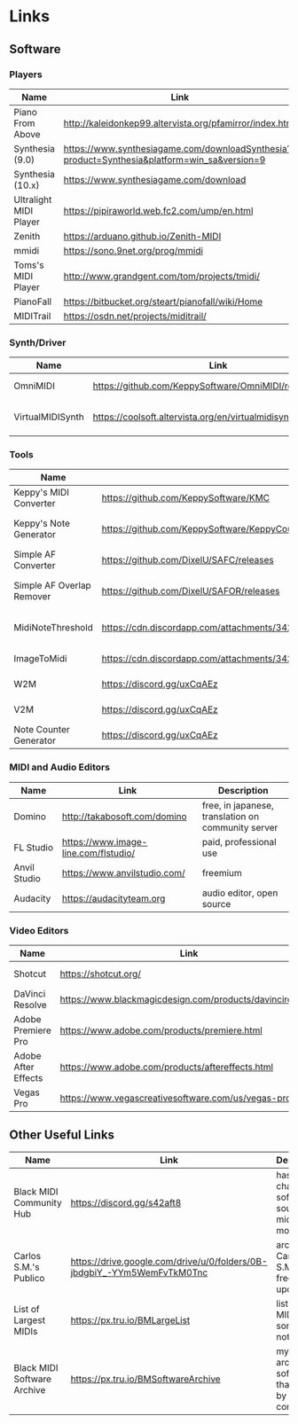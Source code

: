 <h1>Links</h1>

## Software

### Players

| Name                   | Link                                                                                          | Description |
| ---------------------- | --------------------------------------------------------------------------------------------- | ----------- |
| Piano From Above       | <http://kaleidonkep99.altervista.org/pfamirror/index.html>                                    |             |
| Synthesia (9.0)        | <https://www.synthesiagame.com/downloadSynthesia?product=Synthesia&platform=win_sa&version=9> | free        |
| Synthesia (10.x)       | <https://www.synthesiagame.com/download>                                                      | paid        |
| Ultralight MIDI Player | <https://pipiraworld.web.fc2.com/ump/en.html>                                                 |             |
| Zenith                 | <https://arduano.github.io/Zenith-MIDI>                                                       |             |
| mmidi                  | <https://sono.9net.org/prog/mmidi>                                                            |             |
| Toms's MIDI Player     | <http://www.grandgent.com/tom/projects/tmidi/>                                                |             |
| PianoFall              | <https://bitbucket.org/steart/pianofall/wiki/Home>                                            |             |
| MIDITrail              | <https://osdn.net/projects/miditrail/>                                                        |             |

### Synth/Driver

| Name             | Link                                                           | Description             |
| ---------------- | -------------------------------------------------------------- | ----------------------- |
| OmniMIDI         | <https://github.com/KeppySoftware/OmniMIDI/releases>           | most optimized          |
| VirtualMIDISynth | <https://coolsoft.altervista.org/en/virtualmidisynth#download> | standard, was most used |

### Tools

| Name                      | Link                                                                                                 | Description                      |
| ------------------------- | ---------------------------------------------------------------------------------------------------- | -------------------------------- |
| Keppy's MIDI Converter    | <https://github.com/KeppySoftware/KMC>                                                               | convert MIDI to MP3/WAV/OGG      |
| Keppy's Note Generator    | <https://github.com/KeppySoftware/KeppyCounterGenerator>                                             | render MIDITrail counter         |
| Simple AF Converter       | <https://github.com/DixelU/SAFC/releases>                                                            | convert, merge MIDIs             |
| Simple AF Overlap Remover | <https://github.com/DixelU/SAFOR/releases>                                                           | remove overlaps on MIDIs         |
| MidiNoteThreshold         | <https://cdn.discordapp.com/attachments/342003805270966284/594536903173210122/MidiNoteThreshold.exe> | remove notes above the threshold |
| ImageToMidi               | <https://cdn.discordapp.com/attachments/342003805270966284/591137488970448896/ImageToMidi.exe>       | converts image to MIDI           |
| W2M                       | <https://discord.gg/uxCqAEz>                                                                         | get it on the Discord server     |
| V2M                       | <https://discord.gg/uxCqAEz>                                                                         | get it on the Discord server     |
| Note Counter Generator    | <https://discord.gg/uxCqAEz>                                                                         | get it on the Discord server     |

### MIDI and Audio Editors

| Name         | Link                                   | Description                                        |
| ------------ | -------------------------------------- | -------------------------------------------------- |
| Domino       | <http://takabosoft.com/domino>         | free, in japanese, translation on community server |
| FL Studio    | <https://www.image-line.com/flstudio/> | paid, professional use                             |
| Anvil Studio | <https://www.anvilstudio.com/>         | freemium                                           |
| Audacity     | <https://audacityteam.org>             | audio editor, open source                          |

### Video Editors

| Name                | Link                                                        | Description       |
| ------------------- | ----------------------------------------------------------- | ----------------- |
| Shotcut             | <https://shotcut.org/>                                      | free, open source |
| DaVinci Resolve     | <https://www.blackmagicdesign.com/products/davinciresolve/> | free              |
| Adobe Premiere Pro  | <https://www.adobe.com/products/premiere.html>              | paid              |
| Adobe After Effects | <https://www.adobe.com/products/aftereffects.html>          | paid              |
| Vegas Pro           | <https://www.vegascreativesoftware.com/us/vegas-pro/>       | paid              |

## Other Useful Links

| Name                        | Link                                                                      | Description                                              |
| --------------------------- | ------------------------------------------------------------------------- | -------------------------------------------------------- |
| Black MIDI Community Hub    | <https://discord.gg/s42aft8>                                              | has a channel for software, soundfonts, midis, and more  |
| Carlos S.M.'s Publico       | <https://drive.google.com/drive/u/0/folders/0B-jbdgbiY_-YYm5WemFvTkM0Tnc> | archive by Carlos S.M., not frequently updated           |
| List of Largest MIDIs       | <https://px.tru.io/BMLargeList>                                           | list of large MIDIs, sorted by notes                     |
| Black MIDI Software Archive | <https://px.tru.io/BMSoftwareArchive>                                     | my own archive of softwares that's used by the community |
